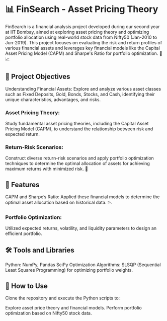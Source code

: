 # 📊 FinSearch - Asset Pricing Theory
FinSearch is a financial analysis project developed during our second year at IIT Bombay, aimed at exploring asset pricing theory and optimizing portfolio allocation using real-world stock data from Nifty50 (Jan-2010 to Jun-2019). This project focuses on evaluating the risk and return profiles of various financial assets and leverages key financial models like the Capital Asset Pricing Model (CAPM) and Sharpe's Ratio for portfolio optimization. 🏦📈

## 🌟 Project Objectives
Understanding Financial Assets:
Explore and analyze various asset classes such as Fixed Deposits, Gold, Bonds, Stocks, and Cash, identifying their unique characteristics, advantages, and risks.

### Asset Pricing Theory:
Study fundamental asset pricing theories, including the Capital Asset Pricing Model (CAPM), to understand the relationship between risk and expected return.

### Return-Risk Scenarios:
Construct diverse return-risk scenarios and apply portfolio optimization techniques to determine the optimal allocation of assets for achieving maximum returns with minimized risk. 🚀

## 🔧 Features
CAPM and Sharpe’s Ratio:
Applied these financial models to determine the optimal asset allocation based on historical data. 📉

### Portfolio Optimization:
Utilized expected returns, volatility, and liquidity parameters to design an efficient portfolio.

## 🛠️ Tools and Libraries
Python: NumPy, Pandas
SciPy Optimization Algorithms: SLSQP (Sequential Least Squares Programming) for optimizing portfolio weights.
## 🚀 How to Use
Clone the repository and execute the Python scripts to:

Explore asset price theory and financial models.
Perform portfolio optimization based on Nifty50 stock data.
